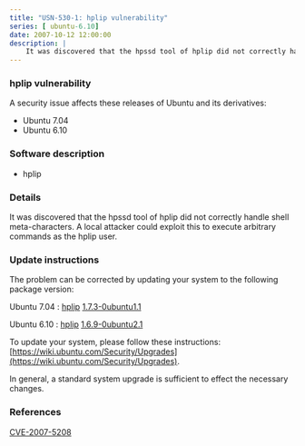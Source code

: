 ```yaml
---
title: "USN-530-1: hplip vulnerability"
series: [ ubuntu-6.10]
date: 2007-10-12 12:00:00
description: |
    It was discovered that the hpssd tool of hplip did not correctly handle shell meta-characters.  A local attacker could exploit this to execute arbitrary commands as the hplip user. 
--- 
```

 
 


### hplip vulnerability

A security issue affects these releases of Ubuntu and its derivatives:

* Ubuntu 7.04
* Ubuntu 6.10

### Software description

* hplip 

### Details

It was discovered that the hpssd tool of hplip did not correctly handle shell meta-characters. A local attacker could exploit this to execute arbitrary commands as the hplip user. 

### Update instructions

The problem can be corrected by updating your system to the following package version:

Ubuntu 7.04
 : [hplip](https://launchpad.net/ubuntu/+source/hplip) <span> [1.7.3-0ubuntu1.1](https://launchpad.net/ubuntu/+source/hplip/1.7.3-0ubuntu1.1) </span> 

Ubuntu 6.10
 : [hplip](https://launchpad.net/ubuntu/+source/hplip) <span> [1.6.9-0ubuntu2.1](https://launchpad.net/ubuntu/+source/hplip/1.6.9-0ubuntu2.1) </span> 

To update your system, please follow these instructions: [https://wiki.ubuntu.com/Security/Upgrades](https://wiki.ubuntu.com/Security/Upgrades).

In general, a standard system upgrade is sufficient to effect the necessary changes. 

### References

 
 [CVE-2007-5208](http://people.ubuntu.com/~ubuntu-security/cve/CVE-2007-5208)
 

